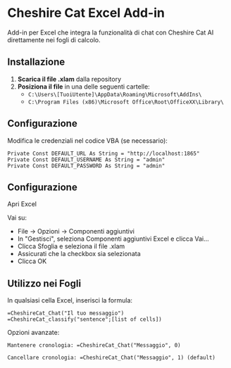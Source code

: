 # Cheshire Cat Excel Add-in

Add-in per Excel che integra la funzionalità di chat con Cheshire Cat AI direttamente nei fogli di calcolo.

## Installazione

1. **Scarica il file .xlam** dalla repository
2. **Posiziona il file** in una delle seguenti cartelle:
   - `C:\Users\[TuoiUtente]\AppData\Roaming\Microsoft\AddIns\`
   - `C:\Program Files (x86)\Microsoft Office\Root\OfficeXX\Library\`
  
## Configurazione

Modifica le credenziali nel codice VBA (se necessario):
```vba
Private Const DEFAULT_URL As String = "http://localhost:1865"
Private Const DEFAULT_USERNAME As String = "admin"
Private Const DEFAULT_PASSWORD As String = "admin"
```
## Configurazione
Apri Excel

  Vai su:
  - File → Opzioni → Componenti aggiuntivi
  - In "Gestisci", seleziona Componenti aggiuntivi Excel e clicca Vai...
  - Clicca Sfoglia e seleziona il file .xlam
  - Assicurati che la checkbox sia selezionata
  - Clicca OK

## Utilizzo nei Fogli

In qualsiasi cella Excel, inserisci la formula:

    =CheshireCat_Chat("Il tuo messaggio")
    =CheshireCat_classify("sentence";[list of cells])

Opzioni avanzate:

    Mantenere cronologia: =CheshireCat_Chat("Messaggio", 0)

    Cancellare cronologia: =CheshireCat_Chat("Messaggio", 1) (default)

